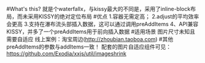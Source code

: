 #What's this?
就是个waterfallx，与kissy最大的不同是，采用了inline-block布局，而未采用KISSY的绝对定位布局
#优点
1.容器无需定高；
2.adjust的平均效率会更高
3.支持在瀑布流头部插入数据，这可以通过调用preAddItems
4、API兼容KISSY，并多了一个preAddItems用于前向插入数据
#适用场景
图片尺寸未知且需要自适应
线上案例：淘宝周边(http://zhoubian.taoboa.com)
#其他
preAddItems的参数与addItems一致！
配套的图片自适应组件可见：https://github.com/Exodia/xxjs/util/imageshrink
